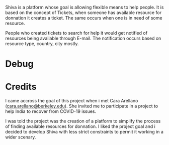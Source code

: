Shiva is a platform whose goal is allowing flexible means to help people.
It is based on the concept of Tickets, when someone has available resource for donnation
it creates a ticket. The same occurs when one is in need of some resource. 

People who created tickets to search for help it would get notified of resources being
available through E-mail. The notification occurs based on resource type, country, city 
mostly.

# Debug


# Credits

I came accross the goal of this project when i met Cara Arellano (cara.arellano@berkeley.edu). 
She invited me to participate in a project to help India to recover from COVID-19 issues. 

I was told the project was the creation of a platform to simplify the process of finding 
available resources for donnation. I liked the project goal and i decided to develop Shiva
with less strict constraints to permit it working in a wider scenary.